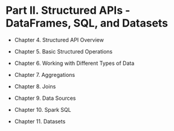 # Part II. Structured APIs - DataFrames, SQL, and Datasets

- Chapter 4. Structured API Overview

- Chapter 5. Basic Structured Operations

- Chapter 6. Working with Different Types of Data

- Chapter 7. Aggregations

- Chapter 8. Joins

- Chapter 9. Data Sources

- Chapter 10. Spark SQL

- Chapter 11. Datasets
